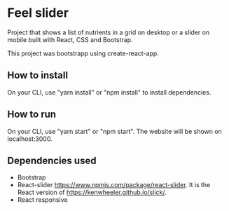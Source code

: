 # Feel slider

Project that shows a list of nutrients in a grid on desktop or a slider on mobile built with React, CSS and Bootstrap.

This project was bootstrapp using create-react-app.

## How to install

On your CLI, use "yarn install" or "npm install" to install dependencies.

## How to run

On your CLI, use "yarn start" or "npm start". The website will be shown on localhost:3000.

## Dependencies used

- Bootstrap
- React-slider https://www.npmjs.com/package/react-slider. It is the React version of https://kenwheeler.github.io/slick/.
- React responsive
